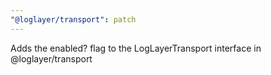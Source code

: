 ```yaml
---
"@loglayer/transport": patch
---
```


Adds the enabled? flag to the LogLayerTransport interface in @loglayer/transport
